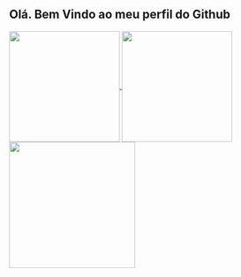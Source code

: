 ## Olá. Bem Vindo ao meu perfil do Github

<a href="https://github.com/TiagoAlbuquerqueSantos/github-readme-stats">
  <img height=200 align="center" src="https://github-readme-stats.vercel.app/api?username=TiagoAlbuquerqueSantos&show_icons=true&theme=tokyonight" />
</a>
<a href="https://github.com/TiagoAlbuquerqueSantos">
  <img height=200 align="center" src="https://github-readme-stats.vercel.app/api/top-langs?username=anuraghazra&layout=compact&theme=tokyonight" />
</a>

<img height="228em" align="center" src="https://github-profile-summary-cards.vercel.app/api/cards/profile-details?username=TiagoAlbuquerqueSantos&theme=tokyonight" />

##

<img src="https://www.animatedimages.org/data/media/562/animated-line-image-0184.gif" width="1920" height="10" />
